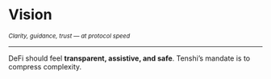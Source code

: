 # Vision

<small><em>Clarity, guidance, trust — at protocol speed</em></small>

---

DeFi should feel **transparent, assistive, and safe**. Tenshi’s mandate is to compress complexity.


